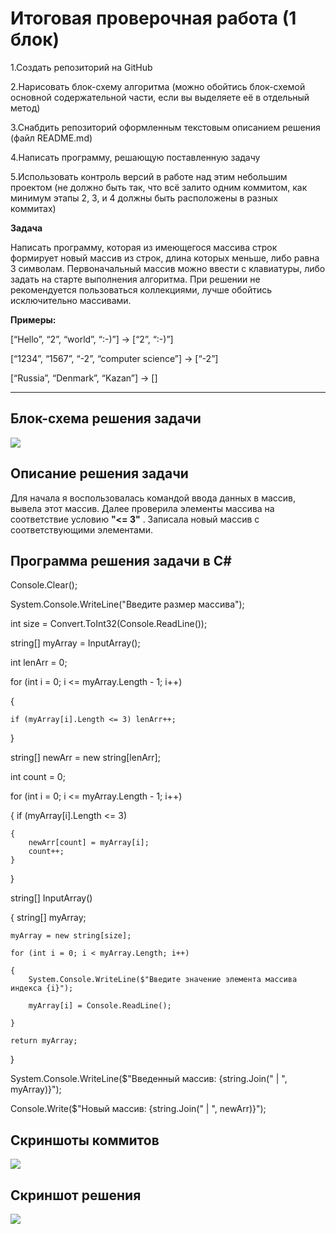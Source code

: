 # Итоговая проверочная работа (1 блок)

1.Создать репозиторий на GitHub

2.Нарисовать блок-схему алгоритма (можно обойтись блок-схемой основной содержательной части, если вы выделяете её в отдельный метод)

3.Снабдить репозиторий оформленным текстовым описанием решения (файл README.md)

4.Написать программу, решающую поставленную задачу

5.Использовать контроль версий в работе над этим небольшим проектом (не должно быть так, что всё залито одним коммитом, как минимум этапы 2, 3, и 4 должны быть расположены в разных коммитах)

**Задача**

Написать программу, которая из имеющегося массива строк формирует новый массив из строк, длина которых меньше, либо равна 3 символам. Первоначальный массив можно ввести с клавиатуры, либо задать на старте выполнения алгоритма. При решении не рекомендуется пользоваться коллекциями, лучше обойтись исключительно массивами.

**Примеры:**

[“Hello”, “2”, “world”, “:-)”] → [“2”, “:-)”]

[“1234”, “1567”, “-2”, “computer science”] → [“-2”]

[“Russia”, “Denmark”, “Kazan”] → []

----------------------------------------------------------------------------
## Блок-схема решения задачи
<img src="file:///C:/Users/pirog/Desktop/Geekbrains/Финальная работа/Final_Task_Dev/Блок-Схема.png" />

## Описание решения задачи
Для начала я воспользовалась командой ввода данных в массив, вывела этот массив.
Далее проверила элементы массива на соответствие условию **"<= 3"** . Записала новый массив с соответствующими элементами.


## Программа решения задачи в C#

Console.Clear();

System.Console.WriteLine("Введите размер массива");

int size = Convert.ToInt32(Console.ReadLine());

string[] myArray = InputArray();

int lenArr = 0;

for (int i = 0; i <= myArray.Length - 1; i++)

{
   
    if (myArray[i].Length <= 3) lenArr++;
}

string[] newArr = new string[lenArr];

int count = 0;

for (int i = 0; i <= myArray.Length - 1; i++)

{
    if (myArray[i].Length <= 3)

    {
        newArr[count] = myArray[i];
        count++;
    }
}

string[] InputArray()

{
    string[] myArray;

    myArray = new string[size];

    for (int i = 0; i < myArray.Length; i++)

    {
        System.Console.WriteLine($"Введите значение элемента массива индекса {i}");

        myArray[i] = Console.ReadLine();

    }

    return myArray;
}

System.Console.WriteLine($"Введенный массив: {string.Join(" | ", myArray)}");

Console.Write($"Новый массив: {string.Join(" | ", newArr)}");

## Скриншоты коммитов

<img src="file:///C:/Users/pirog/Documents/ShareX/Screenshots/2023-01/Code_6xBrqfDFxq.png" />

## Скриншот решения 
<img src="file:///C:/Users/pirog/Documents/ShareX/Screenshots/2023-01/Code_eYKiP5fno2.png" />